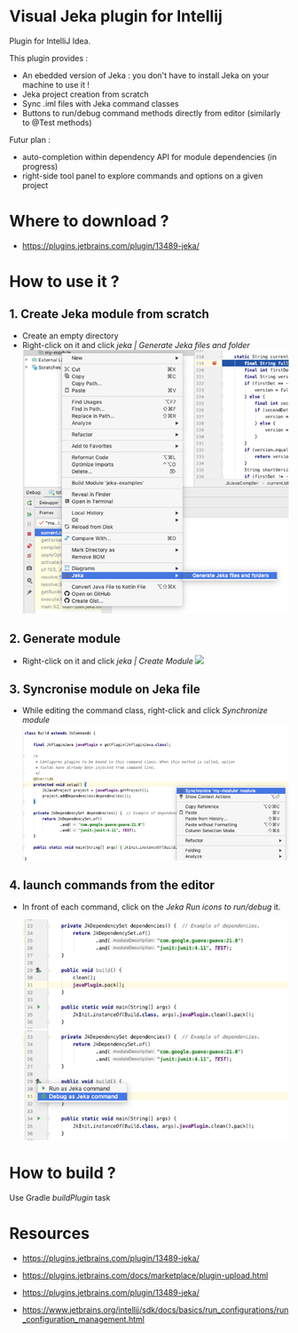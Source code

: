 # Visual Jeka plugin for Intellij

Plugin for IntelliJ Idea.

This plugin provides :

* An ebedded version of Jeka : you don't have to install Jeka on your machine to use it !
* Jeka project creation from scratch
* Sync .iml files with Jeka command classes
* Buttons to run/debug command methods directly from editor (similarly to @Test methods)

Futur plan : 

* auto-completion within dependency API for module dependencies (in progress)
* right-side tool panel to explore commands and options on a given project
 

# Where to download ?

* https://plugins.jetbrains.com/plugin/13489-jeka/

# How to use it ?

## 1. Create Jeka module from scratch
* Create an empty directory
* Right-click on it and click _jeka | Generate Jeka files and folder_ <img src="media/scaffold-menu.png"/>

## 2. Generate module
* Right-click on it and click _jeka | Create Module_ <img src="media/create-moldule.png"/>
  
## 3. Syncronise module on Jeka file
* While editing the command class, right-click and click _Synchronize module_ <img src="media/editor-popup.png"/>
  
## 4. launch commands from the editor
* In front of each command, click on the _Jeka Run icons to run/debug_ it.

   <img src="media/gutter1.png"/> <img src="media/gutter2.png"/>
   
# How to build ?

Use Gradle _buildPlugin_ task
  
# Resources 

* https://plugins.jetbrains.com/plugin/13489-jeka/

* https://plugins.jetbrains.com/docs/marketplace/plugin-upload.html

* https://plugins.jetbrains.com/plugin/13489-jeka/

* https://www.jetbrains.org/intellij/sdk/docs/basics/run_configurations/run_configuration_management.html
   

 
